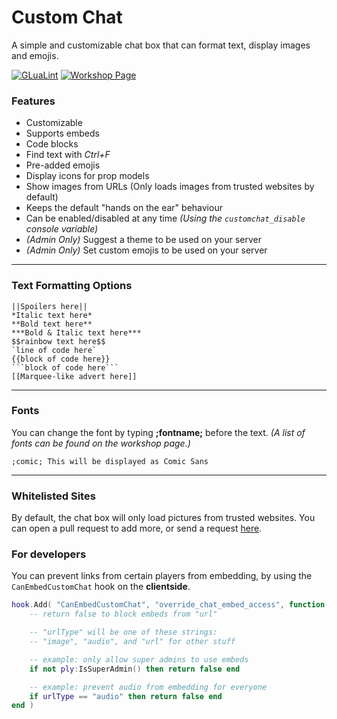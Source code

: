 # Custom Chat
A simple and customizable chat box that can format text, display images and emojis.

[![GLuaLint](https://github.com/StyledStrike/gmod-custom-chat/actions/workflows/glualint.yml/badge.svg)](https://github.com/FPtje/GLuaFixer)
[![Workshop Page](https://img.shields.io/endpoint.svg?url=https%3A%2F%2Fshieldsio-steam-workshop.jross.me%2F2799307109%2Fsubscriptions-text)](https://steamcommunity.com/sharedfiles/filedetails/?id=2799307109)

### Features

* Customizable
* Supports embeds
* Code blocks
* Find text with _Ctrl+F_
* Pre-added emojis
* Display icons for prop models
* Show images from URLs (Only loads images from trusted websites by default)
* Keeps the default "hands on the ear" behaviour
* Can be enabled/disabled at any time *(Using the `customchat_disable` console variable)*
* _(Admin Only)_ Suggest a theme to be used on your server
* _(Admin Only)_ Set custom emojis to be used on your server

---

### Text Formatting Options

```
||Spoilers here||
*Italic text here*
**Bold text here**
***Bold & Italic text here***
$$rainbow text here$$
`line of code here`
{{block of code here}}
```block of code here```
[[Marquee-like advert here]]
```

---

### Fonts

You can change the font by typing **;fontname;** before the text.
_(A list of fonts can be found on the workshop page.)_

```;comic; This will be displayed as Comic Sans```

---

### Whitelisted Sites

By default, the chat box will only load pictures from trusted websites. You can open a pull request to add more, or send a request [here](https://steamcommunity.com/workshop/filedetails/discussion/2799307109/3272437487156558008/).

### For developers

You can prevent links from certain players from embedding, by using the `CanEmbedCustomChat` hook on the **clientside**.

```lua
hook.Add( "CanEmbedCustomChat", "override_chat_embed_access", function( ply, url, urlType )
	-- return false to block embeds from "url"

    -- "urlType" will be one of these strings:
    -- "image", "audio", and "url" for other stuff

    -- example: only allow super admins to use embeds
    if not ply:IsSuperAdmin() then return false end

    -- example: prevent audio from embedding for everyone
    if urlType == "audio" then return false end
end )
```
